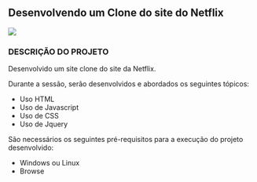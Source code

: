 <h2>Desenvolvendo um Clone do site do Netflix</h2>

<img src="http://img.shields.io/static/v1?label=STATUS&message=CONCLUIDO&color=GREEN&style=for-the-badge"/>

<h3>DESCRIÇÃO DO PROJETO</h3>

Desenvolvido um site clone do site da Netflix.

Durante a sessão, serão desenvolvidos e abordados os seguintes tópicos:

* Uso HTML
* Uso de Javascript
* Uso de CSS
* Uso de Jquery 

São necessários os seguintes pré-requisitos para a execução do projeto desenvolvido:

* Windows ou Linux
* Browse
